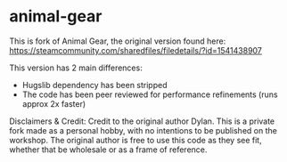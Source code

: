 # animal-gear
This is fork of Animal Gear, the original version found here: https://steamcommunity.com/sharedfiles/filedetails/?id=1541438907

This version has 2 main differences:
- Hugslib dependency has been stripped
- The code has been peer reviewed for performance refinements (runs approx 2x faster)

Disclaimers & Credit: Credit to the original author Dylan. This is a private fork made as a personal hobby, with no intentions to be published on the workshop. The original author is free to use this code as they see fit, whether that be wholesale or as a frame of reference.
